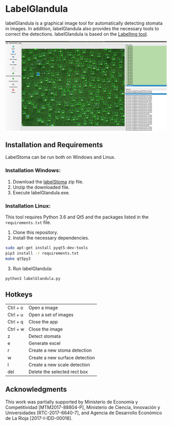 # LabelGlandula
labelGlandula is a graphical image tool for automatically detecting stomata in images. In addition, labelGlandula also provides the necessary tools to correct the detections. labelGlandula is based on the [LabelImg tool](https://github.com/tzutalin/labelImg).

![labelGlandula](image/labelGlandula.png)

## Installation and Requirements

LabelStoma can be run both on Windows and Linux. 

### Installation Windows:
1. Download the [labelStoma](https://github.com/ancasag/labelStoma/releases/download/v1.0/labelStoma.zip) zip file.
2. Unzip the downloaded file.
3. Execute labelGlandula.exe.

### Installation Linux:
This tool requires Python 3.6 and Qt5 and the packages listed in the ```requirements.txt``` file.

1. Clone this repository.
2. Install the necessary dependencies.

```bash
sudo apt-get install pyqt5-dev-tools
pip3 install -r requirements.txt
make qt5py3
```
3. Run labelGlandula:
```bash
python3 labelGlandula.py
```

## Hotkeys
|          |                                |
|----------|--------------------------------|
| Ctrl + o | Open a image                   |
| Ctrl + u | Open a set of images           |
| Ctrl + q | Close the app                  |
| Ctrl + w | Close the image                |
| z        | Detect stomata                 |
| e        | Generate excel                 |
| r        | Create a new stoma detection   |
| w        | Create a new surface detection |
| l        | Create a new scale detection   |
| del      | Delete the selected rect box   |


## Acknowledgments
This work was partially supported by Ministerio de Economía y Competitividad [MTM2017-88804-P], Ministerio de Ciencia, Innovación y Universidades [RTC-2017-6640-7], and Agencia de Desarrollo Económico de La Rioja [2017-I-IDD-00018].


